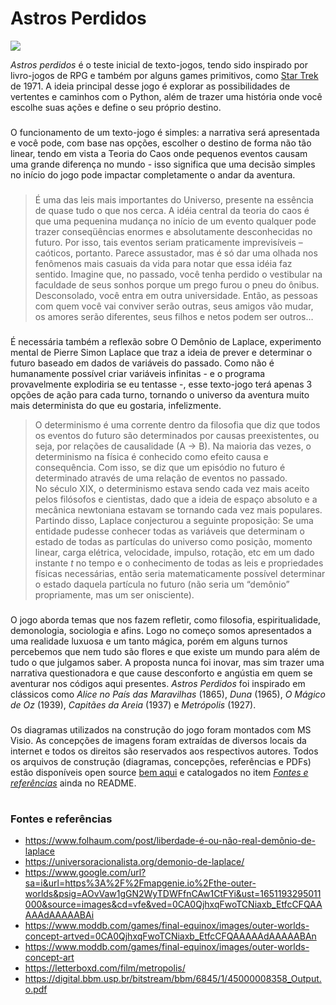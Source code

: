 # Astros Perdidos

<img src="https://cdn.mapgenie.io/images/games/the-outer-worlds/maps/byzantium.jpg">
<!--<img src="https://media.moddb.com/images/games/1/60/59938/Outer_Worlds_City.png">-->

*Astros perdidos* é o teste inicial de texto-jogos, tendo sido inspirado por livro-jogos de RPG e também por alguns games primitivos, como <a href="https://www.youtube.com/watch?v=gLKw4AU4KHU">Star Trek</a> de 1971. A ideia principal desse jogo é explorar as possibilidades de vertentes e caminhos com o Python, além de trazer uma história onde você escolhe suas ações e define o seu próprio destino.

###

O funcionamento de um texto-jogo é simples: a narrativa será apresentada e você pode, com base nas opções, escolher o destino de forma não tão linear, tendo em vista a Teoria do Caos onde pequenos eventos causam uma grande diferença no mundo - isso significa que uma decisão simples no início do jogo pode impactar completamente o andar da aventura. 

###

> É uma das leis mais importantes do Universo, presente na essência de quase tudo o que nos cerca. A idéia central da teoria do caos é que uma pequenina mudança no início de um evento qualquer pode trazer conseqüências enormes e absolutamente desconhecidas no futuro. Por isso, tais eventos seriam praticamente imprevisíveis – caóticos, portanto. Parece assustador, mas é só dar uma olhada nos fenômenos mais casuais da vida para notar que essa idéia faz sentido. Imagine que, no passado, você tenha perdido o vestibular na faculdade de seus sonhos porque um prego furou o pneu do ônibus. Desconsolado, você entra em outra universidade. Então, as pessoas com quem você vai conviver serão outras, seus amigos vão mudar, os amores serão diferentes, seus filhos e netos podem ser outros…

###
É necessária também a reflexão sobre O Demônio de Laplace, experimento mental de Pierre Simon Laplace que traz a ideia de prever e determinar o futuro baseado em dados de variáveis do passado. Como não é humanamente possível criar variáveis infinitas - e o programa provavelmente explodiria se eu tentasse -, esse texto-jogo terá apenas 3 opções de ação para cada turno, tornando o universo da aventura muito mais determinista do que eu gostaria, infelizmente.

> O determinismo é uma corrente dentro da filosofia que diz que todos os eventos do futuro são determinados por causas preexistentes, ou seja, por relações de causalidade (A → B). Na maioria das vezes, o determinismo na física é conhecido como efeito causa e consequência. Com  isso, se diz que um episódio no futuro é determinado através de uma relação de eventos no passado. <br> No século XIX, o determinismo estava sendo cada vez mais aceito pelos filósofos e cientistas, dado que a ideia de espaço absoluto e a mecânica newtoniana estavam se tornando cada vez mais populares. Partindo disso, Laplace conjecturou a seguinte proposição: Se uma entidade pudesse conhecer todas as variáveis que determinam o estado de todas as partículas do universo como posição, momento linear, carga elétrica, velocidade, impulso, rotação, etc em um dado instante *t* no tempo e o conhecimento de todas as leis e propriedades físicas necessárias, então seria matematicamente possível determinar o estado daquela partícula no futuro (não seria um “demônio” propriamente, mas um ser onisciente).

###

O jogo aborda temas que nos fazem refletir, como filosofia, espiritualidade, demonologia, sociologia e afins. Logo no começo somos apresentados a uma realidade luxuosa e um tanto mágica, porém em alguns turnos percebemos que nem tudo são flores e que existe um mundo para além de tudo o que julgamos saber. A proposta nunca foi inovar, mas sim trazer uma narrativa questionadora e que cause desconforto e angústia em quem se aventurar nos códigos aqui presentes. *Astros Perdidos* foi inspirado em clássicos como *Alice no País das Maravilhas* (1865), *Duna* (1965), *O Mágico de Oz* (1939), *Capitães da Areia* (1937) e *Metrópolis* (1927).

###

Os diagramas utilizados na construção do jogo foram montados com MS Visio. As concepções de imagens foram extraídas de diversos locais da internet e todos os direitos são reservados aos respectivos autores. Todos os arquivos de construção (diagramas, concepções, referências e PDFs) estão disponíveis open source <a href="https://drive.google.com/drive/folders/1c0HQ8niQJpog8KTRT5oVV2rH2i5xRfxi?usp=sharing">bem aqui</a> e catalogados no item <a href="https://github.com/jovemfs/Astros#fontes-e-refer%C3%AAncias">*Fontes e referências*</a> ainda no README. 

#

### Fontes e referências
- https://www.folhaum.com/post/liberdade-é-ou-não-real-demônio-de-laplace
- https://universoracionalista.org/demonio-de-laplace/
- https://www.google.com/url?sa=i&url=https%3A%2F%2Fmapgenie.io%2Fthe-outer-worlds&psig=AOvVaw1gGN2WyTDWFfnCAw1CtFYi&ust=1651193295011000&source=images&cd=vfe&ved=0CA0QjhxqFwoTCNiaxb_EtfcCFQAAAAAdAAAAABAi
- https://www.moddb.com/games/final-equinox/images/outer-worlds-concept-artved=0CA0QjhxqFwoTCNiaxb_EtfcCFQAAAAAdAAAAABAn
- https://www.moddb.com/games/final-equinox/images/outer-worlds-concept-art
- https://letterboxd.com/film/metropolis/
- https://digital.bbm.usp.br/bitstream/bbm/6845/1/45000008358_Output.o.pdf
